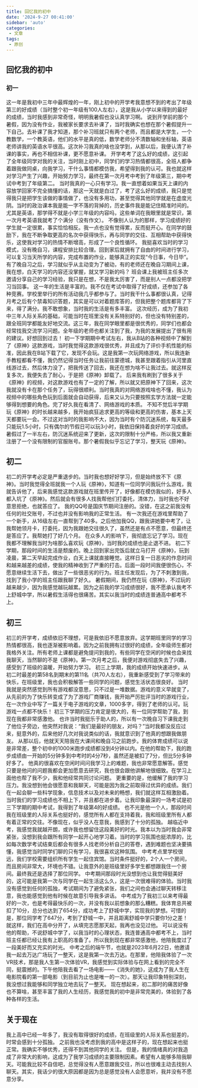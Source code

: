 ```yaml
---
title: 回忆我的初中
date: '2024-9-27 00:41:00'
sidebar: 'auto'
categories:
 - 文章
tags:
 - 原创
---
```

## 回忆我的初中
### 初一
这一年是我初中三年中最辉煌的一年，刚上初中的开学考我意想不到的考出了年级第三的好成绩（当时整个初一年级有100人左右），这是我从小学以来得到的最好的成绩，当时我感到非常奇怪，明明我暑假也没认真学习啊。
说到开学前的那个暑假，因为没有作业，我被家长要求去补课了，当时我确实也想在那个暑假提升一下自己。去补课了我才知道，那个补习班就只有两个老师，而且都是大学生，一个教数学，一个教英语，他们的水平是真的低，数学老师分不清数轴和坐标轴，英语老师讲我的英语水平很高。这次补习我真的啥也没学到，从那以后，我便认清了补课的事实，再也不相信补课，更不愿意补课。
开学考考了这么好的成绩，这引起了全年级同学对我的关注，当时刚上初中，同学们的学习热情都很高，全班人都争着跟我做同桌，向我学习，干什么事情都模仿我，希望得到我的认可。我也就这样对学习产生了兴趣，开始努力学习，最终在第一次月考中考到了年级第三，期中考试中考到了年级第二。
当时我真的一心只有学习。我一直想着如果当天上课的内容放学回家不完全搞懂的话，那这一天就是白过了，考了这么好的成绩，我只是觉得我只是把学生该做的事情做了，也没有多用功，甚至觉得其他同学就是在虚度光阴。当时的政治课本我是能一字不落的背掉的，历史事件我是能记住精准时间的。尤其是英语，那学得不就是小学三年级的内容吗，这些单词在我眼里就是常识，第一次月考英语我就考了个满分（没有作文）。
不像别人认为的那样，学习成绩好的学生就一定很累，事实恰恰相反。我一点也没有觉得累，反而挺开心。在同学的鼓励下，我在不断争取更高的名次中获得快乐，再与同学的交往、互相帮助中获得快乐，这使我对学习的热情不断增高，形成了一个良性循环。
我挺喜欢当时的学习模式，没有晚自习，课程安排比较合理。回到家后就拥有了自由的时间进行学习，可以复习当天所学的内容，完成布置的作业，能够真正的实现“今日事，今日毕”。有了晚自习之后，学习就似乎从主动变为了被动，有的老师还在晚自习期间上课，我在想，白天学习的内容还没掌握，就又学习新的吗？
班会课上我被班主任多次邀请分享自己的学习经验，我只是在想，不是我太厉害了，而是别人一点都没把学习当回事。
这一年的生活是丰富的。我不仅在考试中取得了好成绩，还参加了各种竞赛。学校里举行的所有活动我几乎都参与了。当时我干什么事都很认真，记得月考之后有个禁毒知识答题，其实是可以对着题库答的，但我把整个题库都背了下来，得了满分。我不敢想象，当时我的生活是有多丰富。
这次经历，成为了我初中三年人际关系的基础，可能当时在班里没有关系特别好的，但也没有特别差的，跟全班同学都能友好地交流。这三年，我在同学眼里都是很优秀的，同学们也都会经常找我交流学习问题。全年级的老师也都关注到了我，为我的发展提出了很有用的建议。好想回到过去！
初一下学期期中考试左右，我从B站的各种视频中了解到了《原神》这款游戏，当时我觉得这款游戏很优秀，并且成为了评价手机性能的标准，因此我在B站下载了它，发现不会玩。这是我第一次玩网络游戏，所以我连新手教程都看不懂，我仍然记得当时任务让我前往蒙德城，我甚至跟着指引从河里直线游过去，然后体力没了，把我传送了回去，我还在想为啥不让我过去。就这样反复多次，我便失去了耐心，于是把《原神》卸载了。
后来我有刷到了很多关于《原神》的视频，对这款游戏也有了一定的了解，所以就又把原神下了回来，这次我就没有卡在那个任务了，玩得很顺利。当时我真的对网络游戏啥也不懂，我认为视频中的哪些角色玩到后面就会自动获得，后来又认为只要按照玄学方法就一定能够得到想要的角色。完了好久我在看清了、网络游戏的本质。
不知不觉后半学期玩《原神》的时长越来越多，我开始疯狂追求更高的等级和更高的伤害，基本上天天都要玩一会。不过这对当时的我影响不大，因为当时有个防沉迷系统，每天最多只能玩1.5小时，只有偶尔的节假日可以玩3小时，我依旧保持着良好的学习成绩。
暑假过了一半左右，防沉迷系统迎来了更新，这次的限制十分严格，所以我又重新注册了一个没有限制的官服账号。那个暑假我似乎忘记了学习，整天玩《原神》。
## 初二
初二的开学考必定是严重退步的。当时我也想好好学习，但是始终放不下《原神》。当时我觉得全班就我一个人玩《原神》，知道有一位同学问我玩什么游戏，我就告诉他了，后来我感觉这款游戏就在班里传开了，好像都在模仿我似的，好多人都入坑了《原神》。然后就会有很多人找我帮他们打委托，清体力，当时我也不好意思拒绝，也就答应了。
我的QQ号是国庆节期间注册的。没错，在这之前我没有任何的社交账号，不过也并没有影响我的正常生活。
有一次我还在游戏里帮助了一个新手，从16级左右一直帮到了40多。之后他加我QQ，跟我讲她要中考了，让我帮她领月卡，打委托，因为我跟她交往很久了，虽然还是有点不愿意，但最终还是答应了。我帮她打了好几个月。
在众多人的影响下，我彻底忘记了学习。现在我都不理解我当时为啥那么喜欢玩《原神》，当时我的成绩也是止退不进。
初二下学期，那段时间的生活是颓废的。晚上回到家出完饭后就立马打开《原神》，玩到凌晨，第二天早起完成作业，白天上课就直接睡觉。这样日复一日恶劣的作息时间和越来越差的成绩，使我的精神收到了严重的打击。后面一段时间我便很伤心，不愿意继续生活下去，做出了一些很恶劣的行为。班主任发现后，为了不刺激到我，找到了我小学的班主任跟我聊了好久。
暑假期间，我仍然在玩《原神》，不过玩的越来越少，因为我感觉越玩越累。因为之前我的学习成绩很好，我不愿承认我考不上舒城中学，所以暑假生活得也很痛苦。其实以我当时的成绩连普通高中都考不上。
## 初三
初三的开学考，成绩依旧不理想，可是我依旧不愿意放弃。这学期班里同学的学习热情都很高，我也逐渐被影响着。因为之前我拥有过很好的成绩，全年级师生都对我格外关注。所有老师上课都是避免提问到我的，有些同学在空闲的时候也会来找我聊天，当然聊的不是《原神》。第一次月考之后，我便对游戏彻底失去了兴趣，感受到了班级的温暖，开始努力学习。
初三上学期，我的成绩开始快速进步。从初二时最差的第58名到期末的第11名（共70人左右），我重新感受到了学习带来的快乐，在班级里，我也会积极解答一些同学的问题，感觉生活状态很良好。
当时我就是突然感觉到所有游戏都没意思，只不过是一堆数据。游戏的意义早就变了，从先前的为了快乐转变成了为了游戏厂商赚钱，我开始严厉批评当时的游戏行业，在一次作业中写了一篇关于电子游戏的文章，1000多字，得到了老师的认可。玩游戏一点都不快乐！
初三下学期的压力肯定是很大的，有一位同学帮助了我，到现在我都非常感激他。
也许当时我挺乐于助人的，所以有一次晚自习下课我走到了他位子旁边，他突然对我说：“我们是最好的朋友，对吗？”当时我都没反应过来，挺意外的，后来他好几次对我说类似的话，我就意识到了他真的想跟我做朋友。
从那以后，他就天天陪我在大课间和晚自习之前跑步。我的体育成绩可以说是非常差，整个初中的1000米跑步成绩都没到4分钟以内。在他的帮助下，我的跑步成绩由一开始的5分钟多到中考时的4分7秒，虽然还是被扣了7分，但比5分多钟好多了。
他真的很喜欢在空闲时间问我学习上的难题，我也非常愿意解答。感觉只要是他问的问题我都会更加愿意去研究，我也很会跟他讲解地很细致。在学习上面他也帮了我不少，我和他经常共同讨论问题。
更重要的是，他缓解了我的学习压力。我没想到他会很愿意和我聊天，可能是因为我之前取得过优异的成绩。我们在一起会聊一些科学现象，信息技术以及对未来的畅想，我们就这样互相激励着。当时我们的学习成绩也不相上下，并且都在进步着。让我印象最深的一场考试是初三下学期的期中考试，我得到了年级第4的好成绩。
也不光是他一个人，那段时间我在班级里的人际关系也挺好的，感觉所有人都在支持着我，我和班级里所有人都有着正常的交往。不像现在，似乎没人在意我，我感到了十分的孤独。
越临近中考，我感觉我就越开朗，或许我也想留住这段美好的时光。我本以为当时我会非常紧张，没想到我会跟所有同学一起开心地学习着。当时的学习氛围也挺浓厚的，比如每次数学考试结束后都会有很多人找老师分析自己的答卷，遇到难题也坚决要搞懂，我感觉当时同学们聊的只有学习，我很喜欢这种氛围。
中考考点里学校很远，我们学校需要组织所有学生一起住宾馆。当时条件挺好的，2个人一个房间，而且房间非常大，环境也不错。让我意外的是班级里好多学生都想跟我住一个房间。最终我还是选择了那位同学。
中考期间那段时光没想到也让我觉得挺美好的，这可能是我第一次与同学在一起生活这么久，这是一次很难得的体验。当时我没有感觉到任何的孤独，考试期间为了避免紧张，我们之间也会通过聊天转移注意，我也能感觉到他有时候在故意引导我多讲话。
中考成为了我初三以来考得最好的一次，也是考得最快乐的一次，并没有我以前想象的那么糟糕。我体育总共被扣了10分，总分也达到了654分，成功考上了舒城中学，实现我的梦想。可惜的是，那位同学考了647分，考到了舒城一中，并且距离舒城中学只要你1分之差！就这样，我们在高中分开了，从填完志愿那天起，我再也没见过他。
可以说没有他的帮助，不说舒城中学了，以我当时的心理状态，我连普通高中都考不上，当时班主任都已经让我有上职高的准备了。所以我到现在都非常感激他，他陪我度过了一段美好而又充实的时光。
中考之后的端午节，也就是2023年6月22日，他邀请我一起去万达广场玩了一整天，这是我第一次去万达。在那里，他陪我体验了一次VR技术，那是我人生第一次体验VR，我感觉到实际体验与在网上看到的完全不同，挺震撼的。下午他陪我去看了一场电影——《消失的她》，这成为了我人生在电影院看的第一部电影（到目前为止也是唯一的一次）。那天让我印象特别深刻，我没想过我能够和同学独立地去玩了一整天。
现在想起来，初二那时的痛苦好像也不算啥，甚至丰富了我的人生经历，我感觉我的初中是非常完美的，体验到了各种各样的生活。
## 关于现在
我上高中已经一年多了，我没有取得很好的成绩，在班级里的人际关系也挺差的，时常会感到十分孤独。
之前我也没考虑到我的高中是这样子的，现在想起来也挺正常。我确实不够优秀，还得不到其他同学的关注。
但是，我的情绪真的对我造成了非常大的影响，这成为了我学习成绩的主要限制因素。希望有人能够多陪我聊天。可能我比较不自信吧，总觉得没有人愿意跟我交往，所以也很难主动去找别人聊天。其实，我话少的很大原因都是因为总是感觉没有人会愿意听，我并没有不愿意分享。